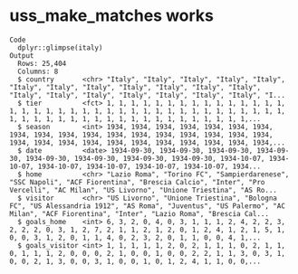 # uss_make_matches works

    Code
      dplyr::glimpse(italy)
    Output
      Rows: 25,404
      Columns: 8
      $ country       <chr> "Italy", "Italy", "Italy", "Italy", "Italy", "Italy", "Italy", "Italy", "Italy", "Italy", "Italy", "Italy", "Italy", "Italy", "Italy", "Italy", "Italy", "Italy", "Italy", "I...
      $ tier          <fct> 1, 1, 1, 1, 1, 1, 1, 1, 1, 1, 1, 1, 1, 1, 1, 1, 1, 1, 1, 1, 1, 1, 1, 1, 1, 1, 1, 1, 1, 1, 1, 1, 1, 1, 1, 1, 1, 1, 1, 1, 1, 1, 1, 1, 1, 1, 1, 1, 1, 1, 1, 1, 1, 1, 1, 1, 1, 1,...
      $ season        <int> 1934, 1934, 1934, 1934, 1934, 1934, 1934, 1934, 1934, 1934, 1934, 1934, 1934, 1934, 1934, 1934, 1934, 1934, 1934, 1934, 1934, 1934, 1934, 1934, 1934, 1934, 1934, 1934, 1934,...
      $ date          <date> 1934-09-30, 1934-09-30, 1934-09-30, 1934-09-30, 1934-09-30, 1934-09-30, 1934-09-30, 1934-09-30, 1934-10-07, 1934-10-07, 1934-10-07, 1934-10-07, 1934-10-07, 1934-10-07, 1934...
      $ home          <chr> "Lazio Roma", "Torino FC", "Sampierdarenese", "SSC Napoli", "ACF Fiorentina", "Brescia Calcio", "Inter", "Pro Vercelli", "AC Milan", "US Livorno", "Unione Triestina", "AS Ro...
      $ visitor       <chr> "US Livorno", "Unione Triestina", "Bologna FC", "US Alessandria 1912", "AS Roma", "Juventus", "US Palermo", "AC Milan", "ACF Fiorentina", "Inter", "Lazio Roma", "Brescia Cal...
      $ goals_home    <int> 6, 3, 2, 0, 4, 0, 3, 1, 1, 1, 2, 4, 2, 2, 3, 2, 2, 2, 0, 3, 1, 2, 7, 2, 1, 1, 2, 1, 2, 0, 1, 2, 4, 1, 2, 1, 5, 1, 0, 0, 3, 1, 2, 0, 1, 1, 4, 0, 2, 3, 2, 0, 1, 1, 0, 0, 4, 1,...
      $ goals_visitor <int> 1, 1, 1, 1, 1, 2, 0, 2, 1, 1, 1, 0, 2, 1, 1, 0, 1, 1, 1, 2, 0, 0, 0, 2, 1, 0, 0, 1, 0, 0, 2, 2, 1, 1, 3, 0, 3, 1, 0, 0, 2, 1, 3, 0, 0, 3, 1, 0, 0, 1, 0, 1, 2, 4, 1, 1, 0, 0,...

